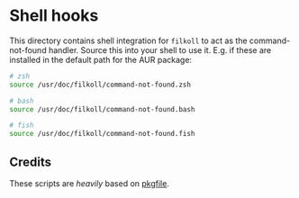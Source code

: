 # Shell hooks

This directory contains shell integration for `filkoll` to act as the
command-not-found handler. Source this into your shell to use it. E.g.
if these are installed in the default path for the AUR package:

```sh
# zsh
source /usr/doc/filkoll/command-not-found.zsh

# bash
source /usr/doc/filkoll/command-not-found.bash

# fish
source /usr/doc/filkoll/command-not-found.fish
```

## Credits

These scripts are *heavily* based on [pkgfile](https://github.com/falconindy/pkgfile).
